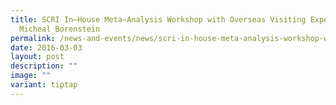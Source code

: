 ```yaml
---
title: SCRI In–House Meta–Analysis Workshop with Overseas Visiting Expert Dr
  Micheal Borenstein
permalink: /news-and-events/news/scri-in-house-meta-analysis-workshop-with-overseas-visiting-expert-dr-micheal/
date: 2016-03-03
layout: post
description: ""
image: ""
variant: tiptap
---
```

